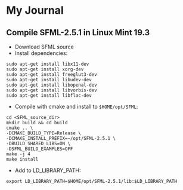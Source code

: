 # My Journal

## Compile SFML-2.5.1 in Linux Mint 19.3
- Download SFML source
- Install dependencies:
```
sudo apt-get install libx11-dev
sudo apt-get install xorg-dev
sudo apt-get install freeglut3-dev
sudo apt-get install libudev-dev
sudo apt-get install libopenal-dev
sudo apt-get install libvorbis-dev
sudo apt-get install libflac-dev
```
- Compile with cmake and install to `$HOME/opt/SFML`:
```
cd <SFML_source_dir>
mkdir build && cd build
cmake .. \
-DCMAKE_BUILD_TYPE=Release \
-DCMAKE_INSTALL_PREFIX=~/opt/SFML-2.5.1 \
-DBUILD_SHARED_LIBS=ON \
-DSFML_BUILD_EXAMPLES=OFF
make -j 4
make install
```
- Add to LD_LIBRARY_PATH:
```
export LD_LIBRARY_PATH=$HOME/opt/SFML-2.5.1/lib:$LD_LIBRARY_PATH
```
